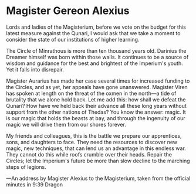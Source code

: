<h1 class="title-sm">Magister Gereon Alexius</h1>
<p>Lords and ladies of the Magisterium, before we vote on the budget for this latest measure against the Qunari, I would ask that we take a moment to consider the state of our institutions of higher learning.</p>

<p>The Circle of Minrathous is more than ten thousand years old. Darinius the Dreamer himself was born within those walls. It continues to be a source of wisdom and guidance for the best and brightest of the Imperium's youth. Yet it falls into disrepair.</p>

<p>Magister Aurarius has made her case several times for increased funding to the Circles, and as yet, her appeals have gone unanswered. Magister Viren has spoken at length on the threat of the oxmen in the north—a tide of brutality that we alone hold back. Let me add this: how shall we defeat the Qunari? How have we held back their advance all these long years without support from the other nations of Thedas? You know the answer: magic. It is our magic that holds the beasts at bay, and through the ingenuity of our magic we will drive them from our shores forever.</p>

<p>My friends and colleagues, this is the battle we prepare our apprentices, sons, and daughters to face. They need the resources to discover new magic, new techniques, that can lend us an advantage in this endless war. They cannot do this while roofs crumble over their heads. Repair the Circles; let the Imperium's future be more than slow decline to the marching steps of legions.</p>

<p>—An address by Magister Alexius to the Magisterium, taken from the official minutes in 9:39 Dragon</p>


